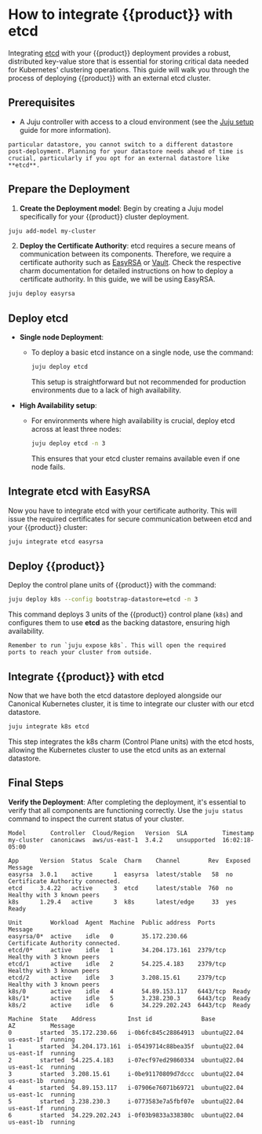 # How to integrate {{product}} with etcd

Integrating [etcd][] with your {{product}} deployment provides a
robust, distributed key-value store that is essential for storing critical
data needed for Kubernetes' clustering operations. This guide will walk you
through the process of deploying {{product}} with an external etcd
cluster.

## Prerequisites

- A Juju controller with access to a cloud environment (see the [Juju setup]
  guide for more information).

```{warning} Once you deploy your {{product}} cluster with a
particular datastore, you cannot switch to a different datastore
post-deployment. Planning for your datastore needs ahead of time is
crucial, particularly if you opt for an external datastore like **etcd**.
```

## Prepare the Deployment

1. **Create the Deployment model**:
  Begin by creating a Juju model specifically for your {{product}}
  cluster deployment.

  ```bash
  juju add-model my-cluster
  ```

2. **Deploy the Certificate Authority**:
  etcd requires a secure means of communication between its components.
  Therefore, we require a certificate authority such as [EasyRSA][easyrsa-charm]
  or [Vault][vault-charm]. Check the respective charm documentation for detailed
  instructions on how to deploy a certificate authority. In this guide, we will
  be using EasyRSA.

  ```bash
  juju deploy easyrsa
  ```

## Deploy etcd

- **Single node Deployment**:
  - To deploy a basic etcd instance on a single node, use the command:

    ```bash
    juju deploy etcd
    ```

    This setup is straightforward but not recommended for production
    environments due to a lack of high availability.

- **High Availability setup**:
  - For environments where high availability is crucial, deploy etcd across at
    least three nodes:

    ```bash
    juju deploy etcd -n 3
    ```

    This ensures that your etcd cluster remains available even if one node
    fails.

## Integrate etcd with EasyRSA

Now you have to integrate etcd with your certificate authority. This will issue
the required certificates for secure communication between etcd and your
{{product}} cluster:

```bash
juju integrate etcd easyrsa
```

## Deploy {{product}}

Deploy the control plane units of {{product}} with the command:

```bash
juju deploy k8s --config bootstrap-datastore=etcd -n 3
```

This command deploys 3 units of the {{product}} control plane (`k8s`)
and configures them to use **etcd** as the backing datastore, ensuring high
availability.

```{important}
Remember to run `juju expose k8s`. This will open the required
ports to reach your cluster from outside.
```

## Integrate {{product}} with etcd

Now that we have both the etcd datastore deployed alongside our Canonical
Kubernetes cluster, it is time to integrate our cluster with our etcd datastore.

```bash
juju integrate k8s etcd
```

This step integrates the k8s charm (Control Plane units)  with the etcd hosts,
allowing the Kubernetes cluster to use the etcd units as an external
datastore.

## Final Steps

**Verify the Deployment**: After completing the deployment, it's essential
to verify that all components are functioning correctly. Use the `juju status`
command to inspect the current status of your cluster.

<!-- markdownlint-disable -->
```
Model       Controller  Cloud/Region   Version  SLA          Timestamp
my-cluster  canonicaws  aws/us-east-1  3.4.2    unsupported  16:02:18-05:00

App      Version  Status  Scale  Charm    Channel        Rev  Exposed  Message
easyrsa  3.0.1    active      1  easyrsa  latest/stable   58  no       Certificate Authority connected.
etcd     3.4.22   active      3  etcd     latest/stable  760  no       Healthy with 3 known peers
k8s      1.29.4   active      3  k8s      latest/edge     33  yes      Ready

Unit        Workload  Agent  Machine  Public address  Ports     Message
easyrsa/0*  active    idle   0        35.172.230.66             Certificate Authority connected.
etcd/0*     active    idle   1        34.204.173.161  2379/tcp  Healthy with 3 known peers
etcd/1      active    idle   2        54.225.4.183    2379/tcp  Healthy with 3 known peers
etcd/2      active    idle   3        3.208.15.61     2379/tcp  Healthy with 3 known peers
k8s/0       active    idle   4        54.89.153.117   6443/tcp  Ready
k8s/1*      active    idle   5        3.238.230.3     6443/tcp  Ready
k8s/2       active    idle   6        34.229.202.243  6443/tcp  Ready

Machine  State    Address         Inst id              Base          AZ          Message
0        started  35.172.230.66   i-0b6fc845c28864913  ubuntu@22.04  us-east-1f  running
1        started  34.204.173.161  i-05439714c88bea35f  ubuntu@22.04  us-east-1f  running
2        started  54.225.4.183    i-07ecf97ed29860334  ubuntu@22.04  us-east-1c  running
3        started  3.208.15.61     i-0be91170809d7dccc  ubuntu@22.04  us-east-1b  running
4        started  54.89.153.117   i-07906e76071b69721  ubuntu@22.04  us-east-1c  running
5        started  3.238.230.3     i-0773583e7a5fbf07e  ubuntu@22.04  us-east-1f  running
6        started  34.229.202.243  i-0f03b9833a338380c  ubuntu@22.04  us-east-1b  running
```
<!-- markdownlint-restore -->

<!-- LINKS -->
[etcd]: https://etcd.io
[easyrsa-charm]: https://charmhub.io/easyrsa
[vault-charm]: https://charmhub.io/vault
[Juju setup]: https://juju.is/docs/juju/tutorial
